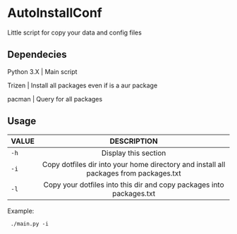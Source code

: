 # AutoInstallConf

Little script for copy your data and config files

## Dependecies

Python 3.X | Main script

Trizen | Install all packages even if is a aur package

pacman | Query for all packages


## Usage
|VALUE|DESCRIPTION|
|----------|:-------------:|
|`-h`| Display this section |
|`-i`| Copy dotfiles dir into your home directory and install all packages from packages.txt |
|`-l`| Copy your dotfiles into this dir and copy packages into packages.txt |

Example:
```
 ./main.py -i 
```
